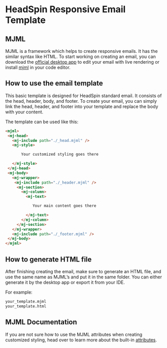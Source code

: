 # HeadSpin Responsive Email Template

## MJML
MJML is a framework which helps to create responsive emails. It has the similar syntax like HTML. To start working on creating an email, you can download the [official desktop app](https://mjmlio.github.io/mjml-app/) to edit your email with live rendering or install [mjml](https://marketplace.visualstudio.com/items?itemName=attilabuti.vscode-mjml) in your code editor.

## How to use the email template

This basic template is designed for HeadSpin standard email. It consists of the head, header, body, and footer. To create your email, you can simply link the head, header, and footer into your template and replace the body with your content.

The template can be used like this:

```html
<mjml>
 <mj-head>
   <mj-include path="./_head.mjml" />
   <mj-style>

       Your customized styling goes there

   </mj-style>
 </mj-head>
 <mj-body>
   <mj-wrapper>
    <mj-include path="./_header.mjml" />
     <mj-section>
       <mj-column>
         <mj-text>

          	Your main content goes there

         </mj-text>
       </mj-column>
     </mj-section>
   </mj-wrapper>
   <mj-include path="./_footer.mjml" />
 </mj-body>
</mjml>
```

## How to generate HTML file

After finishing creating the email, make sure to generate an HTML file, and use the same name as MJML’s and put it in the same folder. You can either generate it by the desktop app or export it from your IDE.

For example:
```html
your_template.mjml
your_template.html
```

## MJML Documentation

If you are not sure how to use the MJML attributes when creating customized styling, head over to learn more about the built-in [attributes](https://mjml.io/documentation/).





